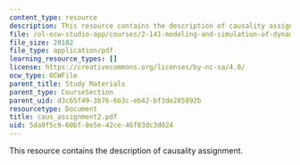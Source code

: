 ```yaml
---
content_type: resource
description: This resource contains the description of causality assignment.
file: /ol-ocw-studio-app/courses/2-141-modeling-and-simulation-of-dynamic-systems-fall-2006/5da9f5c960bf8e5e42ce46f03dc3d024_caus_assignment2.pdf
file_size: 20102
file_type: application/pdf
learning_resource_types: []
license: https://creativecommons.org/licenses/by-nc-sa/4.0/
ocw_type: OCWFile
parent_title: Study Materials
parent_type: CourseSection
parent_uid: d3c65f49-3b76-6b3c-eb42-bf3de285892b
resourcetype: Document
title: caus_assignment2.pdf
uid: 5da9f5c9-60bf-8e5e-42ce-46f03dc3d024
---
```

This resource contains the description of causality assignment.